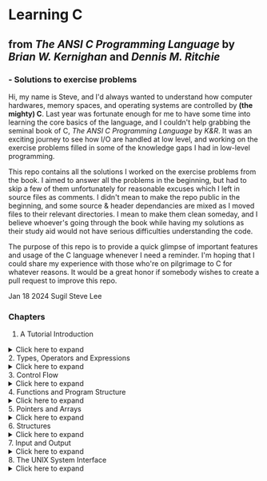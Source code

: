# Learning C
## from _The ANSI C Programming Language_ by _Brian W. Kernighan_ and _Dennis M. Ritchie_
### - Solutions to exercise problems

Hi, my name is Steve, and I'd always wanted to understand how computer hardwares, memory spaces, and operating systems are controlled by **(the mighty) C**. Last year was fortunate enough for me to have some time into learning the core basics of the language, and I couldn't help grabbing the seminal book of C, _The ANSI C Programming Language_ by _K&R_. It was an exciting journey to see how I/O are handled at low level, and working on the exercise problems filled in some of the knowledge gaps I had in low-level programming.

This repo contains all the solutions I worked on the exercise problems from the book. I aimed to answer all the problems in the beginning, but had to skip a few of them unfortunately for reasonable excuses which I left in source files as comments. I didn't mean to make the repo public in the beginning, and some source & header dependancies are mixed as I moved files to their relevant directories. I mean to make them clean someday, and I believe whoever's going through the book while having my solutions as their study aid would not have serious difficulties understanding the code.

The purpose of this repo is to provide a quick glimpse of important features and usage of the C language whenever I need a reminder. I'm hoping that I could share my experience with those who're on pilgrimage to C for whatever reasons. It would be a great honor if somebody wishes to create a pull request to improve this repo.

Jan 18 2024
Sugil Steve Lee

### Chapters

1. A Tutorial Introduction
<details>
	<summary>Click here to expand</summary>
    * #include /<stdio.h/>
    * main()
    * printf
    * functions
        * statements
        * arguments
    * variables
    * character string (== string constant) _double quote_
        * "hello, world\n"
    * newline character
    * escape sequence
        * \n, \t, \b, \\", \\\\
    * comment
        * /\* and \*/
    * declaration
    * int, float, char, short, long, double
        * arrays, structures, unions
        * pointers
    * while
    * integer dicision truncates in C
    * %d, %3d, %6.1f
    * scanf
    * %o, %x, %c, %s, %%
    * for
    * symbolic constant
        * #define
    * text stream
    * c = getchar();
    * puchar(c);
    * EOF
    * ==, !=, >=, <=
    * ++, --
    * null statement
    * character constant (== small integer)  _single quote_
        * '\n' == 10 != "\n"
        * to see if character c is a digit, test
            * c >= '0' && c <= '9'
        * if c is a digit character, its numeric value is c - '0'
    * &&, ||
    * if else
    * array
    * switch
    * argument - call by value (vs call by reference)
        * arrays as arguments are called by reference
    * character array
    * void
    * '\0' the _null character_
    * automatic variables vs static
    * external variables
        * _defined_ (#define) once and onl once outside of any function
        * _declared_ (extern) in each function or another source file that wants to access it
        * A _header_ (#include) is a collection of extern declarations of variables and functions in a separate file.
</details>
2. Types, Operators and Expressions
<details>
	<summary>Click here to expand</summary>
    1. Variable Names
        * lower case for variable names
            * short names for local variables
            * longer names for external variables
        * all upper case for symbolic constants
    2. Data Types and Sizes
        * char (1 byte == 8 bits)
        * int (typically reflecting the natural size of integers on the host machine, like 16 or 32 bits depending on the machine)
        * float (single-precision)
        * double (double-precision)
        * int
            * short int (16 bits)
            * long int (at least 32 bits)
        * unsigned numbers obey the laws of arithmetic modulo _2^n_, where _n_ is the number of bits in the type.
        * float, double, long double
        * \<limits.h\>
        * \<float.h\>
    3. Constants
    	* long: 123l or 123L
    	* float: 1.23f or 1.23F
    	* long double: 1.23l or 1.23L
    	* octal: 0123
    	* hexadecimal: 0x123 or 0X123
    	* unsigned long hexadecimal: 0X\*UL
    	* character _constant_: 'x'
    	* '0' != 0 == '\0' null constant
    	* escape sequences
    		* new line: '\n'
    		* octal: '\123'
    		* hex: '\xFF'
    		* '\a' alert (bell) character
    		* '\b' backspace
    		* '\f' formfeed (?)
    		* '\r' carriage return (?)
    		* '\t' horizontal tab
    		* '\v' vertical tab
    		* '\\' backslash
    		* \? question mark
    		* \' single quote
    		* \" double quote
    	* constant _expression_
    		* #define MAXLINE 1000;
    		* evaluated at during compilation rather than run-time (no need to specify type)
    	* string _constant_ (string literal) "I am a string"
    		* concatenation: "a " "b" == "a b"
    	* enumeration _constant_
    		* enum boolean { NO, YES };
    		* enum values are 0, 1, 2, ... unless explicitly specified.
    		* enum escapes { BELL = '\a', BACKSPACE = '\b', TAB = '\t', NEWLINE = '\n', VTAB = '\v', RETURN = '\r' };
    		* enum months { JAN = 1, FEB, MAR, APR, MAY, JUN, JUL, AUG, SEP, OCT, NOV, DEC }; /* FEB = 2, MAR =3, etc. \*/
    			* a good alternative to #define
    			* compilers need not check that what you store in such a variable is a valid value for the enumeration.
    			* a debugger may be able to print values of enumeration variables in their symbolic form.
    4. Declarations
    	* int lower, upper, step;
    	* char c, line[1000];
    	* float eps = 1.0e-5;
        * the equal sign expression serves as an initializer.
        * automatic variable = local variable
        * automatic variables are initialized each time the function or block it is in is entered.
        * const char msd[] = "warning: ";
        * int strlen(const char[]);
    5. Arithmetic Operators
        * +, -, \*, /, %
        * integer division truncates any fractional part
    6. Relational and Logical Operators
        * >, >=, <, <=
        * ==, !=
        * &&, ||
        * The unary negation operator ! convers a non-zero operand into 0, and a zero operand in 1.
            * if (!valid)
    7. Type Conversions
        * char
        * if s[] = "1234" and we want to convert it into an integer 1234, use s[i] - '0' for all i to get 1, 2, 3, 4.
        * to convert c = 'X' into 'x' _for the ASCII character set_ (only), use c - ('A' - 'a') = c + 'a' - 'A'.
        * isdigit(c)
        * For portability, specify _signed_ or _unsigned_ if non-character data is to be stored in _char_ variables.
        * cast
            * sqrt((double) n)
        * see formulae for rand in the standard libraries
	8. Increment and Decrement Operators
		* if n = 5,
			* x = n++; gives x = 5,
			* x = ++n; gives x = 6.
		* s[j++] = s[i];
		* s[j] = s[i]; j++;
		* s[i++] = t[j++];
	9. Bitwise Operators
		* & bitwise AND
		* | bitwise inclusive OR
		* ^ bitwise exclusive OR
		* << left shift
		* >> right shift
		* ~ complement
		* n = n & 0177;
    10. Assignment Operators and Expressions
        * +=, -=, \*=, /=, %=, <<=, >>=, &=, ^=, |=
        * yyval[yypv[p3+p4] + yypv[p1]] += 2
    11. Conditional Expressions
        * if (expr1) expr2; else expr3;
        * expr1 ? expr2 : expr3
        * z = (a > b) ? a : b;  /* z = max(a, b) \*/
        * for (i=0; i\<n; ++i) printf("%6d%c", a[i], (i%10==9 || i==n-1) ? '\n' : ' ');
        * printf("You have %d items%s.\n", n==1 ? "" : "s");
    12. Precedence and Order of Evaluation
        * () [] -> /
        * ! ~ ++ -- + - * sizeof
        * \* / %
        * \+ \-
        * \<\< \>\>
        * \< \<= \> \>=
        * == !=
        * &
        * ^
        * |
        * &&
        * ||
        * ?:
        * = += -= \*= /= %= &= ^= |= \<\<= \>\>=
        * ,
        * C does not specify the order in which the operands of an operator are evaluated.
            * x = f() + g();    /* wrong \*/
            * if either f or g alters a variable on which theother depends, x can depend on the order of evaluation.
        * The order in which function arguments are evaluated is not specified.
            * printf("%d %d\n", ++n, power(2, n));  /* wrong \*/
        * a[i] = i++;   /* wrong \*/
</details>
3. Control Flow
<details>
	<summary>Click here to expand</summary>
    1. Statements and Blocks
        * expression
        * statement
            * ; statement terminator
        * Braces { and } are used to group a _compound statement_, or _block_.
    2. If-Else
        * if (expression) {statement} else {statement}
    3. Else-If
        * if (expression) {statement} else if (expression) {statement} else {statement}
        * binary search
    4. Switch
        * one of a number of _constant_ integer values
        * switch (expression) {
                case const-expr: statements
                case const-expr: statements
                defult: statements
            }
    5. Loops - While and For
        * while (expression)
            statement
        * A matter of preference
        * When no initialization or increment conditions, then while is more natural
    6. Loops - Do-While
        * Tests the termination condition at the bottom
        * do
             statement
          while (expression);
        * Useful when at least one loop expression should be executed (like storing at least one data in an array)
    7. Break and Continue
        * Not neccessary
        * Useful when the loop is too complicated
    8. Goto and Labels
        * Not neccessary
        * To abandon processing in some deply nested structure
        * Break cannot easily replace Goto in the following exaple:
            for (...)
                for (...) {
                    ...
                    if (disaster)
                        goto error;
                }
            ...
            error:
                /\* clean up the mess \*/
</details>
4. Functions and Program Structure
<details>
	<summary>Click here to expand</summary>
	1. Basics of Functions
        * A program is just a set of definitions of variables and functions. Functions can occur in any order in the source file, and the source program can be split into multiple files, so long as no function is split.
        * gcc main.c getline.c strindex.c
            -> main.o getline.o strindex.o (object files, each in assembly language of the corresponding source file, will be combined with the linker once all source files caused no issues in compiling.)
	2. Functions Returning Non-integers
        * double atof(char []);
        * Such declaration is required for type clarity.
	3. External Variables
        * Functions are always external because C does not allow functions to be defined inside other functions.
	4. Scope Rules
    	* If an external variable is to be referred to before it is defined, or if it is defined in a different source file from the one where it is being used, then an *extern* declaration is ***mandatory***.
		* definition
			* double val[MAXVAL];
		* declaration
			* extern double val[];
	5. Header Files
	6. Static Variables
    	* The static declaration, applied to an external variable or function, limits the scope of that object to the rest of the source file being compiled.
    	* static char buf[BUFSIZE];
		* The static declaration can also be applied to internl variables. Internal static variables are local to a particular function just as automatic variables are, but unlike automatics, they remain in existence rather than coming and going each time the function is activated. This means that internal static variables provide private, permanent storage within a single function.
	7. Register Variables
		* Register variables are (to be) stored in machine registers.
	8. Block Structure
		* As a matter of style, it's best to avoid variable names that conceal names in an outer scope; the potential of confusion and error is too great.
	9. Initialization
    	* external and static variables are initialized to zero.
		* The initializer must be a constant expression.
		* The initialization is done once, conceptually before the program begins execution.
		* automatic and register variables have undefined (i.e., garbage) initial values.
		* The initializer is not restricted to being a constant: it may be any expression involving previously defined values, even function calls.
	* An array may be initialized by following its declaration with a list of initializers enclosed in braces and separated by commas.
    10. Recursion
		* Useful when reversing order like printing digits of an integer.
		* quicksort
	11. The C Preprocessor
		* File Inclusion
			* #include *filename*
		* Macro Substitution
			* #define max(A, B) ((A) > (B) ? (A) : (B))
			* #define dprint(expr) printf(#expr " = %g\n", expr)
			* #define paste(front, back) front ## back
		* Conditional Inclusion
			* #if
			* #endif
			* #elif
			* #else
			* #ifndef
</details>
5. Pointers and Arrays
<details>
	<summary>Click here to expand</summary>
	1. Pointers and Addresses
		* p = &c; => \*p == c
	2. Pointers and Function Arguments
		* swap(&a, &b);
	3. Pointers nad Arrays
		* In C, there is a strong relationship between pointers and arrays, strong enough that pointers and arrays should be discussed simultaneously.
			* **The pointer version will in general be faster.**
		* By definition, the value of a variable or expression of type array is the address of element zero of the array.
			* pa = &a[0]; => *pa* and *a* have identical values.
		* The name of an array (*a*) is a synonum for the location of the initial elemetn (*a[0]*).
			* pa = &a[0]; <=> pa = a;
			* => a[i] == \*(a+i)
		* In evaluating a[i], C converts it to \*(a+i); the two forms re euivalent.
			* => &a[i] == a+i
		* pa pointer => pa[i] == \*(pa+i)
		* So literally *a* pointer => a[i] == \*(a + i)
		* Then what's the difference between an array name such as *a* and a pointer such as *pa*? A pointer is a variable, so the following things are legal (which will be illegal for *a*):
			* pa = a;
			* pa++
		* When an array name (*a*) is passed to a function, what is passed is the location of the initial element (*&a[0]*).
		* As formal parameters in a function definition, the followings are equivalent:
			* char s[];
			* char \*s;   <-- **preferred**
		* It is possible to pass part of an array to a function, by passing a pointer to the beginning of the subarray.
			* f(&a[2])
			* f(a+2)
	4. Address Arithmetic
		* The symbolic constant NULL is often used in place of zero, as a mnemonic to indicate more clearly that this is a special value for a pointer.
			* NULL is defined in <stdio.h>
		* Pointers may be compared under certain circumstances.
			* If p, q point to members of the same array, then relations like ==, !=, <, >=, etc., work properly.
				* Once exception: the address of the first element past the end of an array can be used in pointer arithmetic.
		* A pointer and an integer may be added or subtraced.
			* p+n means the address of the n-th object beyond the one p currently points to.
				* This is true regardless of the kind of object p points to; n is scaled according to the size of the objects p points to, which is determined by the declaration of p.
	5. Character Pointers and Functions
		* char \*pmessage; => pmessage = "now is the time"; assigns to pmessage a pointer ro the character array. This is *not* a string copy; only pointers are involved.
			* char amessage[] = "now is the time";	/* an array \*/
			* char \*pmessage = "now is the time";	/* a pointer \*/
		* strcpy
		* strcmp
	6. Pointer Arrays; Points to Pointers
		* Array of pointers to string constants
		* In C, there is no single operation to compare/move string constants of various lengths.
		* Multiple lines can be compared and ordered not by exchanging actual lines but sorting pointers to them.
		* Pointer arrays are data representations that cope efficiently and conveniently with variable-length text lines.
		* char \*lineptr[MAXLINES];
	7. Multi-dimensional Arrays
		* vector[i][j];	/\* [row][col] /\*
		* Elements are stored by rows, so the rightmost subscript, or column, varies fastest as elements are accessed in storage order.
		* If a two-dimensional array is to be passed to a function, the parameter declaration in the function must include the number of columns; the number of rows is irrelevant, since what is passed is, as before, a pointer to an array of rows, where each row has a specific column length.
		* f(int daytab[2][13]) {...}
		* f(int daytab[][13]) {...}
		* f(int (\*daytab)[13]) {...}	/\* all the same as passing a pointer to an array of 13 integers /\*
		* More generally, only the first dimention os an array is free; all the others have to be specified.
		* f(int (\*daytab)[13][14][15]) {...}
	8. Initialization of Pointer Arrays
		* char \*name[] = {
			"Illegal month",
			"January", February"
		};
		* The compiler counts the initializers and fills in the correct number.
	9. Pointers vs. Multi-dimensional Arrays
		* int a[10][20];
		* int \*b[10];
		* Each element of b need not point to a twenty-element vector.
		* The most frequent use of arrays of pointers is to store character strings of diverse lengths.
	10. Command-line Arguments
		* In **environments** that **support C**, there is a way to **pass command-line arguments** or parameters **to a program** when it **begins executing**.
		* When *main* is called, it's called with two arguments.
			* argc	/\* argument count \*/
			* argv	/\* argument vector \*/
		* argc: the number of command-line arguments the program was invoked with.
		* argv: a pointer to an array of arguments as character strings.
		* echo hello, world!
			* argc: 3
			* argv[0]: "echo"
			* argv[1]: "hello,"
			* argv[argc-1]: "world!"
		* An **argument** that begins with a **minus sign** introduces an **optional flag** or parameter.
	11. Pointers to Functions
		* void qsort(void \*lineptr[], int left, int right, int (\*comp)(void \*, void \*));
		* (\*comp)(void \*, void \*) indicates any funciton as an argument with two pointer arguments.
		* The generic pointer type void \* is used for the arguments.
		* (int (\*)(void\*,void\*))(numeric ? numcmp : strcmp));
	12. Complicated Declarations
		* \* is a prefix operator that has lower precedence than ().
		* int \*f();    function that returns pointer to int
		* int (\*pf)(); pointer to function that returns int
</details>
6. Structures
<details>
	<summary>Click here to expand</summary>
	1. Basics of Structures
		* struct point {
			int x;
			int y;
		};
		* struct rect {
			struct point pt1;
			struct point pt2;
		};
		* struct {
			char name[64];
			char race[64];
			char class[64];
		} x, y, z;
		* struct point pt = { 1080, 720 };
		* '.' structure operator
		* pt.x, pt.y
		* Personal note: Since I'm already familiar with class and instance from C++, my immediate question after seeing the definition of structure was to tell the difference from class in C++. Structures literally also called "records", meaning there will be no "methods" but a record of data, unlike class objects in OOP.
	2. Structures and Functions
		* struct point makepoint(int x, int y) {...}
		* struct point origin, \*pp;
		* pp = &origin;
		* pp->*member-of-structure*
			* pp->x
		* The structure operators . and ->, together with () for function calls and [] for subscripts, are at the top of the precedence hierarchy.
	3. Arrays of Structures
		* example: an array of structure { name, count } for a pre-defined dictionary and storing counts of each word occuring in a given text (using binsearch)
	4. Pointers to Structures
	5. Self-referential Structures
		* example: binary tree that keeps adding nodes as it finds a new word in a given text and keeps sorting as adding them.
	6. Table Lookup
		* example: use of hashtab in #define
	7. Typedef
		* advantages:
			* keeps data type more readible to human eyes
			* portability: if a data type is aliased with typedef, then only typedefs need to be modified when the program is moved.
	8. Unions
		* union u_tag { ... };
		* takes the largest storage space of all the member variable types, keeping the storage management more organized depending on the situation.
	9. Bit-fields
		* more human-readible ways to handle bit-fiddling for masking, flagging, etc.
</details>
7. Input and Output
<details>
	<summary>Click here to expand</summary>
	1. Standard Input and Output
		* stdin is set to the system keyboard by default.
		* getchar() returns the next input character each time it is called, or EOF when it encounters the of file.
		* prog \<infile
		* otherprog | prog
		* stdout is set to the system monitor by default.
		* putchar(c) puts the character c on stdout. returns the character written, or EOF if an error occurs.
		* prog \>outfile
		* prog | anotherprog
	2. Formatted Output - printf
		* %-15.10s
		* sprintf(char \*string, char \*format, arg1, arg2, ...);
	3. Variable-length Argument Lists
		* int printf(char \*fmt, ...);
		* va_list ap;	points to each unnamed arg in turn
		* va_start(ap, fmt);	make app point to 1st unnamed arg
		* va_end(ap);	clean up when done
	4. Formatted Input - scanf
		* scanf, sscanf
		* if (scanf("%d %s %d", &day, monthname, &year) == 3)
		* if (scanf("%d/%d/%d", &month, &day, &year) == 3)
	5. File Access
		* FILE \*fp
		* fp = fopen("filename", "r")
		* getc(fp)
		* putc(fp)
		* formatted input or output
		* fscanf(fp, fmt, ...)
		* fprintf(fp, fmt, ...)
		* fclose(fp)
	6. Error Handling - Stderr and Exit
		* fprintf(stderr, "error!\n");
		* exit(0), exit(1), ...
		* prog 2>/dev/null
	7. Line Input and Output
		* fgets(line, maxline+1, fp)
		* fputs(line, fp)
		* gets(line) == fgets(line, , stdin)
		* puts(line) == fputs(line, stdout)
	8. Miscellaneous Functions
		1. String Operations
			* strcat: string concatenate
			* strncat: string concatenate n characters only
			* strcmp: string comparison
			* strncmp: string comparison n characters only
			* strcpy: string copy
			* strncpy: string copy n characters only
			* strlen: string length
			* strchar: character in string
			* strrchar: character in string, reverse
			* strstr: substring in string
		2. Character Class Testing and Conversion
			* isalpha
			* isupper
			* islower
			* isdigit
			* isalnum
			* isspace
			* toupper
			* tolower
		3. Ungetc
			* similar to ungetc but uses FILE instead of custom buffer
		4. Command Execution
			* system("date");
		5. Storage Management
			* void \*malloc(size_t n)
			* void \*calloc(size_t n, size_t size)	array of n objects of size size
			* ip = (int \*) calloc(n, sizeof(int));
		6. Mathematical Functions
			* sin
			* cos
			* atan2	in radians
			* exp
			* log
			* log10
			* pow
			* sqrt
			* fabs
		7. Random Number generation
			* a = rand()
			* srand(0)
</details>
8. The UNIX System Interface
<details>
	<summary>Click here to expand</summary>
	1. File Descripters
		* More low-level I/O control than file pointers which are part of the standard C library.
		* Whenever the command interpreter (the shell) runs a program, three files are open
			* 0: stdin
			* 1: stdout
			* 2: stderr
	2. Low Level I/O - Read and Write
		* read(fd, buf, n)
			* n bytes read from fd is stored in buf
			* calling read successively reads next n bytes
			* read(0, &c, 1) reads from stdin
		* write(fd, buf, n)
			* n bytes are written into fd from buf
			* calling write successivey writes in the next n bytes
		* n = 1: unbuffered
		* n = BUFSIZ: some pre-defined number (power of 2) corresponding to a physical block size on a peripheral device.
		* static char buf[BUFSIZE]; there's nothing special about buffer. it can by any (static) character array.
	3. Open, Creat, Close, Unlink
		* fd = open(name, flags, perms);
			* flags: O_RDONLY, O_WRONLY, O_RDWR
			* perms: 0
		* fd = creat(name, perms);
			* deletes original file if it exists.
			* perms: ugo, rwx == 421
		* close(fd) ~ fclose(fp)
		* unlink(name) ~ remove: deletes the file.
	4. Random Access - Lseek
		* lseek(fd, offset, origin)
			* origin 0: offset from the beginning
			* origin 1: offset from the current position
			* origin 2: offset from the end of the file
			* returns the updated position in long (hense "long" seek) offset from the beginning
	5. Example - An implementation of Fopen and Getc
		* Example codes were too system-dependant and time-consuming for converting it into macOS, Fedora OS, and Windows 11 at the same time.
	6. Example - Listing Directories
		* Example codes were too system-dependant and time-consuming for converting it into macOS, Fedora OS, and Windows 11 at the same time.
	7. Example - A Storage Allocator
		* Example codes were too system-dependant and time-consuming for converting it into macOS, Fedora OS, and Windows 11 at the same time.
</details>

